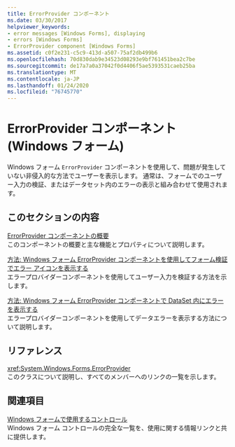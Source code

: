 ```yaml
---
title: ErrorProvider コンポーネント
ms.date: 03/30/2017
helpviewer_keywords:
- error messages [Windows Forms], displaying
- errors [Windows Forms]
- ErrorProvider component [Windows Forms]
ms.assetid: c0f2e231-c5c9-413d-a507-75af2db499b6
ms.openlocfilehash: 70d830dab9e34523d08293e9bf761451bea2c7be
ms.sourcegitcommit: de17a7a0a37042f0d4406f5ae5393531caeb25ba
ms.translationtype: MT
ms.contentlocale: ja-JP
ms.lasthandoff: 01/24/2020
ms.locfileid: "76745770"
---
```

# <a name="errorprovider-component-windows-forms"></a>ErrorProvider コンポーネント (Windows フォーム)
Windows フォーム `ErrorProvider` コンポーネントを使用して、問題が発生していない非侵入的な方法でユーザーを表示します。 通常は、フォームでのユーザー入力の検証、またはデータセット内のエラーの表示と組み合わせて使用されます。  
  
## <a name="in-this-section"></a>このセクションの内容  
 [ErrorProvider コンポーネントの概要](errorprovider-component-overview-windows-forms.md)  
 このコンポーネントの概要と主な機能とプロパティについて説明します。  
  
 [方法: Windows フォーム ErrorProvider コンポーネントを使用してフォーム検証でエラー アイコンを表示する](display-error-icons-for-form-validation-with-wf-errorprovider.md)  
 エラープロバイダーコンポーネントを使用してユーザー入力を検証する方法を示します。  
  
 [方法: Windows フォーム ErrorProvider コンポーネントで DataSet 内にエラーを表示する](view-errors-within-a-dataset-with-wf-errorprovider-component.md)  
 エラープロバイダーコンポーネントを使用してデータエラーを表示する方法について説明します。  
  
## <a name="reference"></a>リファレンス  
 <xref:System.Windows.Forms.ErrorProvider>  
 このクラスについて説明し、すべてのメンバーへのリンクの一覧を示します。  
  
## <a name="related-sections"></a>関連項目  
 [Windows フォームで使用するコントロール](controls-to-use-on-windows-forms.md)  
 Windows フォーム コントロールの完全な一覧を、使用に関する情報リンクと共に提供します。
